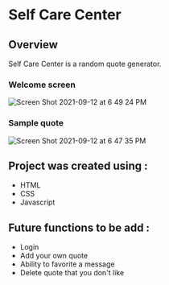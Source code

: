 # Self Care Center
## Overview
Self Care Center is a random quote generator.
### Welcome screen
![Screen Shot 2021-09-12 at 6 49 24 PM](https://user-images.githubusercontent.com/54600612/133005205-59f809da-5451-48d1-bfcb-1a798a7e9ef3.png)
### Sample quote
![Screen Shot 2021-09-12 at 6 47 35 PM](https://user-images.githubusercontent.com/54600612/133005166-4b3a81f4-b787-48f7-9be8-e4f8ebb8b1f8.png)
## Project was created using :

- HTML
- CSS
- Javascript

## Future functions to be add :

- Login
- Add your own quote
- Ability to favorite a message
- Delete quote that you don't like
